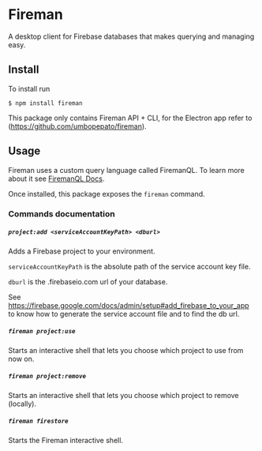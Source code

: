 # Fireman

A desktop client for Firebase databases that makes querying and managing easy.

## Install

To install run

```
$ npm install fireman
```

This package only contains Fireman API + CLI, for the Electron app refer to (https://github.com/umbopepato/fireman).

## Usage

Fireman uses a custom query language called FiremanQL. To learn more about it see [FiremanQL Docs](https://github.com/Salvatore-Giordano/fireman-cli/wiki/FiremanQL).

Once installed, this package exposes the `fireman` command.

### Commands documentation

##### `project:add <serviceAccountKeyPath> <dburl>`

Adds a Firebase project to your environment.

`serviceAccountKeyPath` is the absolute path of the service account key file.

`dburl` is the .firebaseio.com url of your database.

See https://firebase.google.com/docs/admin/setup#add_firebase_to_your_app to know how to generate the service account file and to find the db url.

##### `fireman project:use`

Starts an interactive shell that lets you choose which project to use from now on.

##### `fireman project:remove`

Starts an interactive shell that lets you choose which project to remove (locally).

##### `fireman firestore`

Starts the Fireman interactive shell.
